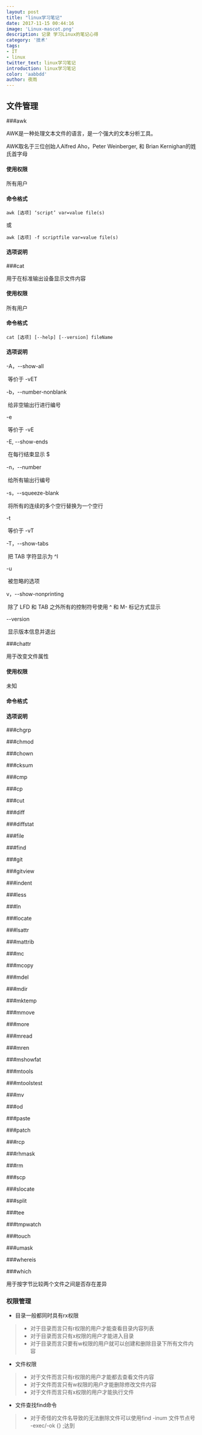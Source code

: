 ```yaml
---
layout: post
title: "linux学习笔记"
date: 2017-11-15 00:44:16
image: 'Linux-mascot.png'
description: 记录 学习Linux的笔记心得
category: '技术'
tags:
- IT
- linux
twitter_text: linux学习笔记
introduction: linux学习笔记
color: 'aabbdd'
author: 夜雨
---
```




## 文件管理

###awk

AWK是一种处理文本文件的语言，是一个强大的文本分析工具。

AWK取名于三位创始人Alfred Aho，Peter Weinberger, 和 Brian Kernighan的姓氏首字母

#### 使用权限

所有用户

#### 命令格式

`awk [选项] ‘script’ var=value file(s)`

或

`awk [选项] -f scriptfile var=value file(s)`

#### 选项说明



###cat

用于在标准输出设备显示文件内容

#### 使用权限

所有用户

#### 命令格式

`cat [选项] [--help] [--version] fileName`

#### 选项说明

-A，--show-all

​	等价于 -vET

-b，--number-nonblank

​	给非空输出行进行编号

-e	

​	等价于 -vE

-E, --show-ends

​	在每行结束显示 $

-n，--number

​	给所有输出行编号

-s，--squeeze-blank

​	将所有的连续的多个空行替换为一个空行

-t

​	等价于 -vT

-T，--show-tabs

​	把 TAB 字符显示为 ^I

-u

​	被忽略的选项

v，--show-nonprinting

​	除了 LFD 和 TAB 之外所有的控制符号使用 ^ 和 M- 标记方式显示

--version

​	显示版本信息并退出

###chattr

用于改变文件属性

#### 使用权限

未知

#### 命令格式

#### 选项说明

###chgrp



###chmod



###chown



###cksum



###cmp



###cp



###cut



###diff



###diffstat



###file



###find



###git



###gitview



###indent



###less



###ln



###locate



###lsattr



###mattrib



###mc



###mcopy



###mdel



###mdir



###mktemp



###mmove



###more



###mread



###mren



###mshowfat



###mtools



###mtoolstest



###mv



###od



###paste



###patch



###rcp



###rhmask



###rm



###scp



###slocate



###split



###tee



###tmpwatch



###touch



###umask



###whereis



###which



用于按字节比较两个文件之间是否存在差异

### 权限管理

- 目录一般都同时具有rx权限

> - 对于目录而言只有r权限的用户才能查看目录内容列表
> - 对于目录而言只有x权限的用户才能进入目录
> - 对于目录而言只要有w权限的用户就可以创建和删除目录下所有文件内容

- 文件权限

> - 对于文件而言只有r权限的用户才能都去查看文件内容
> - 对于文件而言只有w权限的用户才能删除修改文件内容
> - 对于文件而言只有x权限的用户才能执行文件

- 文件查找find命令
> - 对于奇怪的文件名导致的无法删除文件可以使用find -inum 文件节点号 -exec/-ok {} \;达到
